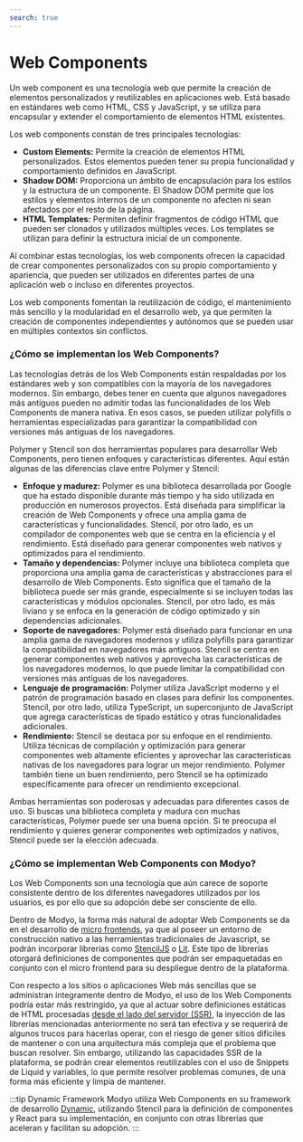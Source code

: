 ```yaml
---
search: true
---
```


# Web Components

Un web component es una tecnología web que permite la creación de elementos personalizados y reutilizables en aplicaciones web. Está basado en estándares web como HTML, CSS y JavaScript, y se utiliza para encapsular y extender el comportamiento de elementos HTML existentes.

Los web components constan de tres principales tecnologías:

- **Custom Elements:** Permite la creación de elementos HTML personalizados. Estos elementos pueden tener su propia funcionalidad y comportamiento definidos en JavaScript.
- **Shadow DOM:** Proporciona un ámbito de encapsulación para los estilos y la estructura de un componente. El Shadow DOM permite que los estilos y elementos internos de un componente no afecten ni sean afectados por el resto de la página.
- **HTML Templates:** Permiten definir fragmentos de código HTML que pueden ser clonados y utilizados múltiples veces. Los templates se utilizan para definir la estructura inicial de un componente.

Al combinar estas tecnologías, los web components ofrecen la capacidad de crear componentes personalizados con su propio comportamiento y apariencia, que pueden ser utilizados en diferentes partes de una aplicación web o incluso en diferentes proyectos.

Los web components fomentan la reutilización de código, el mantenimiento más sencillo y la modularidad en el desarrollo web, ya que permiten la creación de componentes independientes y autónomos que se pueden usar en múltiples contextos sin conflictos.

### ¿Cómo se implementan los Web Components?

Las tecnologías detrás de los Web Components están respaldadas por los estándares web y son compatibles con la mayoría de los navegadores modernos. Sin embargo, debes tener en cuenta que algunos navegadores más antiguos pueden no admitir todas las funcionalidades de los Web Components de manera nativa. En esos casos, se pueden utilizar polyfills o herramientas especializadas para garantizar la compatibilidad con versiones más antiguas de los navegadores.

Polymer y Stencil son dos herramientas populares para desarrollar Web Components, pero tienen enfoques y características diferentes. Aquí están algunas de las diferencias clave entre Polymer y Stencil:

- **Enfoque y madurez:** Polymer es una biblioteca desarrollada por Google que ha estado disponible durante más tiempo y ha sido utilizada en producción en numerosos proyectos. Está diseñada para simplificar la creación de Web Components y ofrece una amplia gama de características y funcionalidades. Stencil, por otro lado, es un compilador de componentes web que se centra en la eficiencia y el rendimiento. Está diseñado para generar componentes web nativos y optimizados para el rendimiento.
- **Tamaño y dependencias:** Polymer incluye una biblioteca completa que proporciona una amplia gama de características y abstracciones para el desarrollo de Web Components. Esto significa que el tamaño de la biblioteca puede ser más grande, especialmente si se incluyen todas las características y módulos opcionales. Stencil, por otro lado, es más liviano y se enfoca en la generación de código optimizado y sin dependencias adicionales.
- **Soporte de navegadores:** Polymer está diseñado para funcionar en una amplia gama de navegadores modernos y utiliza polyfills para garantizar la compatibilidad en navegadores más antiguos. Stencil se centra en generar componentes web nativos y aprovecha las características de los navegadores modernos, lo que puede limitar la compatibilidad con versiones más antiguas de los navegadores.
- **Lenguaje de programación:** Polymer utiliza JavaScript moderno y el patrón de programación basado en clases para definir los componentes. Stencil, por otro lado, utiliza TypeScript, un superconjunto de JavaScript que agrega características de tipado estático y otras funcionalidades adicionales.
- **Rendimiento:** Stencil se destaca por su enfoque en el rendimiento. Utiliza técnicas de compilación y optimización para generar componentes web altamente eficientes y aprovechar las características nativas de los navegadores para lograr un mejor rendimiento. Polymer también tiene un buen rendimiento, pero Stencil se ha optimizado específicamente para ofrecer un rendimiento excepcional.

Ambas herramientas son poderosas y adecuadas para diferentes casos de uso. Si buscas una biblioteca completa y madura con muchas características, Polymer puede ser una buena opción. Si te preocupa el rendimiento y quieres generar componentes web optimizados y nativos, Stencil puede ser la elección adecuada.

### ¿Cómo se implementan Web Components con Modyo?
Los Web Components son una tecnología que aún carece de soporte consistente dentro de los diferentes navegadores utilizados por los usuarios, es por ello que su adopción debe ser consciente de ello.

Dentro de Modyo, la forma más natural de adoptar Web Components se da en el desarrollo de [micro frontends](/es/architecture/patterns/micro-frontend), ya que al poseer un entorno de construcción nativo a las herramientas tradicionales de Javascript, se podrán incorporar librerías como [StencilJS](https://stenciljs.com) o [Lit](https://lit.dev). Este tipo de librerías otorgará definiciones de componentes que podrán ser empaquetadas en conjunto con el micro frontend para su despliegue dentro de la plataforma.

Con respecto a los sitios o aplicaciones Web más sencillas que se administran íntegramente dentro de Modyo, el uso de los Web Components podría estar más restringido, ya que al actuar sobre definiciones estáticas de HTML procesadas [desde el lado del servidor (SSR)](/es/architecture/patterns/ssr), la inyección de las librerías mencionadas anteriormente no será tan efectiva y se requerirá de algunos trucos para hacerlas operar, con el riesgo de gener sitios difíciles de mantener o con una arquitectura más compleja que el problema que buscan resolver. Sin embargo,  utilizando las capacidades SSR de la plataforma, se podrán crear elementos reutilizables con el uso de Snippets de Liquid y variables, lo que permite resolver problemas comunes, de una forma más eficiente y limpia de mantener.

:::tip Dynamic Framework
Modyo utiliza Web Components en su framework de desarrollo [Dynamic](/es/dynamic), utilizando Stencil para la definición de componentes y React para su implementación, en conjunto con otras librerías que aceleran y facilitan su adopción.
:::


